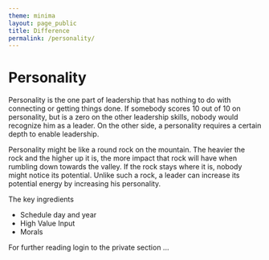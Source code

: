 ```yaml
---
theme: minima
layout: page_public
title: Difference
permalink: /personality/
---
```



# Personality

Personality is the one part of leadership that has nothing to do with connecting or getting things done.
If somebody scores 10 out of 10 on personality, but is a zero on the other leadership skills, nobody would recognize him as a leader. On the other side, a personality requires a certain depth to enable leadership.

Personality might be like a round rock on the mountain. The heavier the rock and the higher up it is, the more impact that rock will have when rumbling down towards the valley. If the rock stays where it is, nobody might notice its potential. 
Unlike such a rock, a leader can increase its potential energy by increasing his personality.

The key ingredients
- Schedule day and year
- High Value Input
- Morals

For further reading login to the private section ... 


